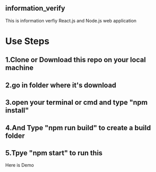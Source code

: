 ## information_verify

This is information verfiy React.js and Node.js web application

# Use Steps
## 1.Clone or Download this repo on your local machine
## 2.go in folder where it's download 
## 3.open your terminal or cmd and type "npm install"
## 4.And Type "npm run build" to create a build folder 
## 5.Tpye "npm start" to run this 

Here is Demo
